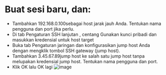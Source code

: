 # Buat sesi baru, dan:
- Tambahkan 192.168.0.100sebagai host jarak jauh Anda. Tentukan nama pengguna dan port jika perlu.
- Di tab Pengaturan SSH lanjutan , centang Gunakan kunci pribadi dan masukkan kredensial untuk host target
- Buka tab Pengaturan jaringan dan konfigurasikan jump host Anda dengan mengklik tombol SSH gateway (jump host).
- Tambahkan 3.45.67.89jump host ke salah satu jump host tanpa melupakan kredensial jump host. Tentukan nama pengguna dan port.
- Klik OK lalu OK lagi
![image](https://user-images.githubusercontent.com/49604034/210858481-75eea636-2e15-425f-a33b-af326bed171b.png)
